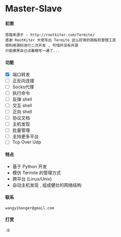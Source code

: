 # Master-Slave

#### 初衷

```
思路来源于 : http://rootkiter.com/Termite/
感谢 RootKiter 大佬写出 Termite 这么好用的跳板机管理工具
想利用源码进行二次开发 , 可惜并没有开源
只能摸黑自己试着瞎写一通了...
```

#### 功能

- [x] 端口转发
- [ ] 正反向连接
- [ ] Socks代理
- [ ] 执行命令
- [ ] 反弹 shell
- [ ] 交互 shell
- [ ] 正向 shell
- [ ] 协议文档
- [ ] 主机发现
- [ ] 批量管理
- [ ] 支持更多平台
- [ ] Tcp Over Udp

#### 特点
* 基于 Python 开发
* 模仿 Termite 的管理方式
* 跨平台 (Linux/Unix)
* 自动主机发现 , 组成健壮的网络结构

#### 联系
```
wangyihanger@gmail.com
```

#### 打赏
```
:D
```
